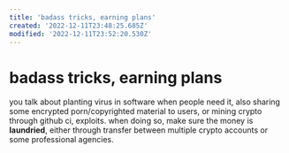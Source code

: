 ```yaml
---
title: 'badass tricks, earning plans'
created: '2022-12-11T23:48:25.685Z'
modified: '2022-12-11T23:52:20.530Z'
---
```


# badass tricks, earning plans

you talk about planting virus in software when people need it, also sharing some encrypted porn/copyrighted material to users, or mining crypto through github ci, exploits. when doing so, make sure the money is **laundried**, either through transfer between multiple crypto accounts or some professional agencies.
